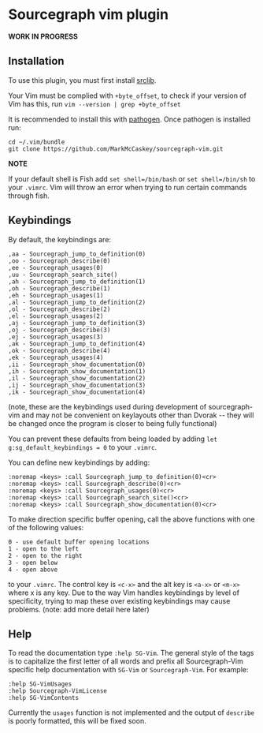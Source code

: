 # Sourcegraph vim plugin

**WORK IN PROGRESS**

## Installation

To use this plugin, you must first install [srclib](https://srclib.org).

Your Vim must be complied with `+byte_offset`, to check if your version of Vim has this, run `vim --version | grep +byte_offset`

It is recommended to install this with [pathogen](https://github.com/tpope/vim-pathogen).
Once pathogen is installed run:
```
cd ~/.vim/bundle
git clone https://github.com/MarkMcCaskey/sourcegraph-vim.git
```
**NOTE**

If your default shell is Fish add `set shell=/bin/bash` or `set shell=/bin/sh` to your `.vimrc`.  Vim will throw an error when trying to run certain commands through fish.

## Keybindings

By default, the keybindings are:
```
,aa - Sourcegraph_jump_to_definition(0)
,oo - Sourcegraph_describe(0)
,ee - Sourcegraph_usages(0)
,uu - Sourcegraph_search_site()
,ah - Sourcegraph_jump_to_definition(1)
,oh - Sourcegraph_describe(1)
,eh - Sourcegraph_usages(1)
,al - Sourcegraph_jump_to_definition(2)
,ol - Sourcegraph_describe(2)
,el - Sourcegraph_usages(2)
,aj - Sourcegraph_jump_to_definition(3)
,oj - Sourcegraph_describe(3)
,ej - Sourcegraph_usages(3)
,ak - Sourcegraph_jump_to_definition(4)
,ok - Sourcegraph_describe(4)
,ek - Sourcegraph_usages(4)
,ii - Sourcegraph_show_documentation(0)
,ih - Sourcegraph_show_documentation(1)
,il - Sourcegraph_show_documentation(2)
,ij - Sourcegraph_show_documentation(3)
,ik - Sourcegraph_show_documentation(4)

```
(note, these are the keybindings used during development of sourcegraph-vim and may not be convenient on keylayouts other than Dvorak -- they will be changed once the program is closer to being fully functional)


You can prevent these defaults from being loaded by adding `let g:sg_default_keybindings = 0` to your `.vimrc`.

You can define new keybindings by adding:
```
:noremap <keys> :call Sourcegraph_jump_to_definition(0)<cr>
:noremap <keys> :call Sourcegraph_describe(0)<cr>
:noremap <keys> :call Sourcegraph_usages(0)<cr>
:noremap <keys> :call Sourcegraph_search_site()<cr>
:noremap <keys> :call Sourcegraph_show_documentation(0)<cr>
```
To make direction specific buffer opening, call the above functions with one of the following values:
```
0 - use default buffer opening locations
1 - open to the left
2 - open to the right
3 - open below
4 - open above
```
to your `.vimrc`.
The control key is `<c-x>` and the alt key is `<a-x>` or `<m-x>` where x is any key.
Due to the way Vim handles keybindings by level of specificity, trying to map these over existing keybindings may cause problems.
(note: add more detail here later)

## Help

To read the documentation type `:help SG-Vim`.
The general style of the tags is to capitalize the first letter of all words and prefix all Sourcegraph-Vim specific help documentation with `SG-Vim` or `Sourcegraph-Vim`.
For example:
```
:help SG-VimUsages
:help Sourcegraph-VimLicense
:help SG-VimContents
```

Currently the `usages` function is not implemented and the output of `describe` is poorly formatted, this will be fixed soon.
